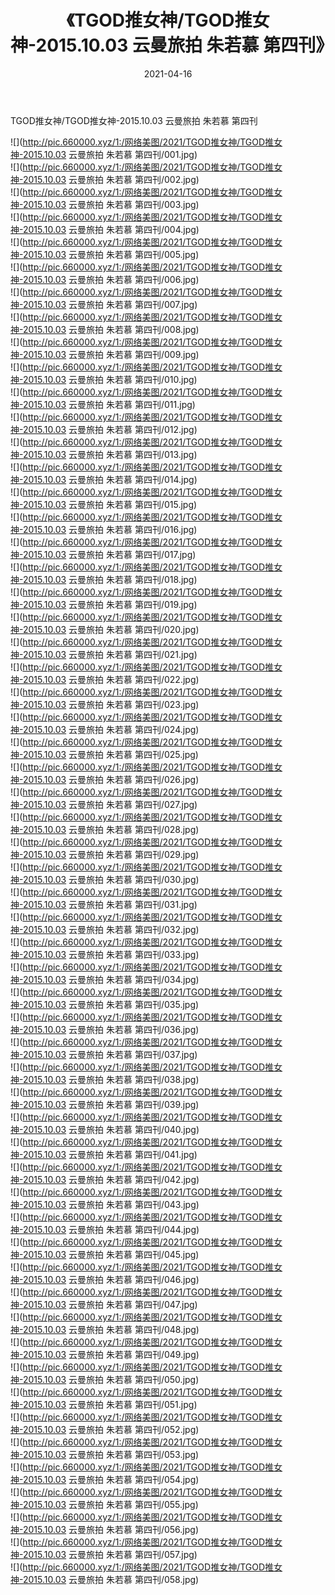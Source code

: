 ﻿---
layout: post
title:  《TGOD推女神/TGOD推女神-2015.10.03 云曼旅拍 朱若慕 第四刊》
date:   2021-04-16
img: http://pic.660000.xyz/1:/网络美图/2021/TGOD推女神/TGOD推女神-2015.10.03 云曼旅拍 朱若慕 第四刊/000.jpg
categories: [美女, 清纯, 唯美]
---

TGOD推女神/TGOD推女神-2015.10.03 云曼旅拍 朱若慕 第四刊

 ![](http://pic.660000.xyz/1:/网络美图/2021/TGOD推女神/TGOD推女神-2015.10.03 云曼旅拍 朱若慕 第四刊/001.jpg) <br>![](http://pic.660000.xyz/1:/网络美图/2021/TGOD推女神/TGOD推女神-2015.10.03 云曼旅拍 朱若慕 第四刊/002.jpg) <br>![](http://pic.660000.xyz/1:/网络美图/2021/TGOD推女神/TGOD推女神-2015.10.03 云曼旅拍 朱若慕 第四刊/003.jpg) <br>![](http://pic.660000.xyz/1:/网络美图/2021/TGOD推女神/TGOD推女神-2015.10.03 云曼旅拍 朱若慕 第四刊/004.jpg) <br>![](http://pic.660000.xyz/1:/网络美图/2021/TGOD推女神/TGOD推女神-2015.10.03 云曼旅拍 朱若慕 第四刊/005.jpg) <br>![](http://pic.660000.xyz/1:/网络美图/2021/TGOD推女神/TGOD推女神-2015.10.03 云曼旅拍 朱若慕 第四刊/006.jpg) <br>![](http://pic.660000.xyz/1:/网络美图/2021/TGOD推女神/TGOD推女神-2015.10.03 云曼旅拍 朱若慕 第四刊/007.jpg) <br>![](http://pic.660000.xyz/1:/网络美图/2021/TGOD推女神/TGOD推女神-2015.10.03 云曼旅拍 朱若慕 第四刊/008.jpg) <br>![](http://pic.660000.xyz/1:/网络美图/2021/TGOD推女神/TGOD推女神-2015.10.03 云曼旅拍 朱若慕 第四刊/009.jpg) <br>![](http://pic.660000.xyz/1:/网络美图/2021/TGOD推女神/TGOD推女神-2015.10.03 云曼旅拍 朱若慕 第四刊/010.jpg) <br>![](http://pic.660000.xyz/1:/网络美图/2021/TGOD推女神/TGOD推女神-2015.10.03 云曼旅拍 朱若慕 第四刊/011.jpg) <br>![](http://pic.660000.xyz/1:/网络美图/2021/TGOD推女神/TGOD推女神-2015.10.03 云曼旅拍 朱若慕 第四刊/012.jpg) <br>![](http://pic.660000.xyz/1:/网络美图/2021/TGOD推女神/TGOD推女神-2015.10.03 云曼旅拍 朱若慕 第四刊/013.jpg) <br>![](http://pic.660000.xyz/1:/网络美图/2021/TGOD推女神/TGOD推女神-2015.10.03 云曼旅拍 朱若慕 第四刊/014.jpg) <br>![](http://pic.660000.xyz/1:/网络美图/2021/TGOD推女神/TGOD推女神-2015.10.03 云曼旅拍 朱若慕 第四刊/015.jpg) <br>![](http://pic.660000.xyz/1:/网络美图/2021/TGOD推女神/TGOD推女神-2015.10.03 云曼旅拍 朱若慕 第四刊/016.jpg) <br>![](http://pic.660000.xyz/1:/网络美图/2021/TGOD推女神/TGOD推女神-2015.10.03 云曼旅拍 朱若慕 第四刊/017.jpg) <br>![](http://pic.660000.xyz/1:/网络美图/2021/TGOD推女神/TGOD推女神-2015.10.03 云曼旅拍 朱若慕 第四刊/018.jpg) <br>![](http://pic.660000.xyz/1:/网络美图/2021/TGOD推女神/TGOD推女神-2015.10.03 云曼旅拍 朱若慕 第四刊/019.jpg) <br>![](http://pic.660000.xyz/1:/网络美图/2021/TGOD推女神/TGOD推女神-2015.10.03 云曼旅拍 朱若慕 第四刊/020.jpg) <br>![](http://pic.660000.xyz/1:/网络美图/2021/TGOD推女神/TGOD推女神-2015.10.03 云曼旅拍 朱若慕 第四刊/021.jpg) <br>![](http://pic.660000.xyz/1:/网络美图/2021/TGOD推女神/TGOD推女神-2015.10.03 云曼旅拍 朱若慕 第四刊/022.jpg) <br>![](http://pic.660000.xyz/1:/网络美图/2021/TGOD推女神/TGOD推女神-2015.10.03 云曼旅拍 朱若慕 第四刊/023.jpg) <br>![](http://pic.660000.xyz/1:/网络美图/2021/TGOD推女神/TGOD推女神-2015.10.03 云曼旅拍 朱若慕 第四刊/024.jpg) <br>![](http://pic.660000.xyz/1:/网络美图/2021/TGOD推女神/TGOD推女神-2015.10.03 云曼旅拍 朱若慕 第四刊/025.jpg) <br>![](http://pic.660000.xyz/1:/网络美图/2021/TGOD推女神/TGOD推女神-2015.10.03 云曼旅拍 朱若慕 第四刊/026.jpg) <br>![](http://pic.660000.xyz/1:/网络美图/2021/TGOD推女神/TGOD推女神-2015.10.03 云曼旅拍 朱若慕 第四刊/027.jpg) <br>![](http://pic.660000.xyz/1:/网络美图/2021/TGOD推女神/TGOD推女神-2015.10.03 云曼旅拍 朱若慕 第四刊/028.jpg) <br>![](http://pic.660000.xyz/1:/网络美图/2021/TGOD推女神/TGOD推女神-2015.10.03 云曼旅拍 朱若慕 第四刊/029.jpg) <br>![](http://pic.660000.xyz/1:/网络美图/2021/TGOD推女神/TGOD推女神-2015.10.03 云曼旅拍 朱若慕 第四刊/030.jpg) <br>![](http://pic.660000.xyz/1:/网络美图/2021/TGOD推女神/TGOD推女神-2015.10.03 云曼旅拍 朱若慕 第四刊/031.jpg) <br>![](http://pic.660000.xyz/1:/网络美图/2021/TGOD推女神/TGOD推女神-2015.10.03 云曼旅拍 朱若慕 第四刊/032.jpg) <br>![](http://pic.660000.xyz/1:/网络美图/2021/TGOD推女神/TGOD推女神-2015.10.03 云曼旅拍 朱若慕 第四刊/033.jpg) <br>![](http://pic.660000.xyz/1:/网络美图/2021/TGOD推女神/TGOD推女神-2015.10.03 云曼旅拍 朱若慕 第四刊/034.jpg) <br>![](http://pic.660000.xyz/1:/网络美图/2021/TGOD推女神/TGOD推女神-2015.10.03 云曼旅拍 朱若慕 第四刊/035.jpg) <br>![](http://pic.660000.xyz/1:/网络美图/2021/TGOD推女神/TGOD推女神-2015.10.03 云曼旅拍 朱若慕 第四刊/036.jpg) <br>![](http://pic.660000.xyz/1:/网络美图/2021/TGOD推女神/TGOD推女神-2015.10.03 云曼旅拍 朱若慕 第四刊/037.jpg) <br>![](http://pic.660000.xyz/1:/网络美图/2021/TGOD推女神/TGOD推女神-2015.10.03 云曼旅拍 朱若慕 第四刊/038.jpg) <br>![](http://pic.660000.xyz/1:/网络美图/2021/TGOD推女神/TGOD推女神-2015.10.03 云曼旅拍 朱若慕 第四刊/039.jpg) <br>![](http://pic.660000.xyz/1:/网络美图/2021/TGOD推女神/TGOD推女神-2015.10.03 云曼旅拍 朱若慕 第四刊/040.jpg) <br>![](http://pic.660000.xyz/1:/网络美图/2021/TGOD推女神/TGOD推女神-2015.10.03 云曼旅拍 朱若慕 第四刊/041.jpg) <br>![](http://pic.660000.xyz/1:/网络美图/2021/TGOD推女神/TGOD推女神-2015.10.03 云曼旅拍 朱若慕 第四刊/042.jpg) <br>![](http://pic.660000.xyz/1:/网络美图/2021/TGOD推女神/TGOD推女神-2015.10.03 云曼旅拍 朱若慕 第四刊/043.jpg) <br>![](http://pic.660000.xyz/1:/网络美图/2021/TGOD推女神/TGOD推女神-2015.10.03 云曼旅拍 朱若慕 第四刊/044.jpg) <br>![](http://pic.660000.xyz/1:/网络美图/2021/TGOD推女神/TGOD推女神-2015.10.03 云曼旅拍 朱若慕 第四刊/045.jpg) <br>![](http://pic.660000.xyz/1:/网络美图/2021/TGOD推女神/TGOD推女神-2015.10.03 云曼旅拍 朱若慕 第四刊/046.jpg) <br>![](http://pic.660000.xyz/1:/网络美图/2021/TGOD推女神/TGOD推女神-2015.10.03 云曼旅拍 朱若慕 第四刊/047.jpg) <br>![](http://pic.660000.xyz/1:/网络美图/2021/TGOD推女神/TGOD推女神-2015.10.03 云曼旅拍 朱若慕 第四刊/048.jpg) <br>![](http://pic.660000.xyz/1:/网络美图/2021/TGOD推女神/TGOD推女神-2015.10.03 云曼旅拍 朱若慕 第四刊/049.jpg) <br>![](http://pic.660000.xyz/1:/网络美图/2021/TGOD推女神/TGOD推女神-2015.10.03 云曼旅拍 朱若慕 第四刊/050.jpg) <br>![](http://pic.660000.xyz/1:/网络美图/2021/TGOD推女神/TGOD推女神-2015.10.03 云曼旅拍 朱若慕 第四刊/051.jpg) <br>![](http://pic.660000.xyz/1:/网络美图/2021/TGOD推女神/TGOD推女神-2015.10.03 云曼旅拍 朱若慕 第四刊/052.jpg) <br>![](http://pic.660000.xyz/1:/网络美图/2021/TGOD推女神/TGOD推女神-2015.10.03 云曼旅拍 朱若慕 第四刊/053.jpg) <br>![](http://pic.660000.xyz/1:/网络美图/2021/TGOD推女神/TGOD推女神-2015.10.03 云曼旅拍 朱若慕 第四刊/054.jpg) <br>![](http://pic.660000.xyz/1:/网络美图/2021/TGOD推女神/TGOD推女神-2015.10.03 云曼旅拍 朱若慕 第四刊/055.jpg) <br>![](http://pic.660000.xyz/1:/网络美图/2021/TGOD推女神/TGOD推女神-2015.10.03 云曼旅拍 朱若慕 第四刊/056.jpg) <br>![](http://pic.660000.xyz/1:/网络美图/2021/TGOD推女神/TGOD推女神-2015.10.03 云曼旅拍 朱若慕 第四刊/057.jpg) <br>![](http://pic.660000.xyz/1:/网络美图/2021/TGOD推女神/TGOD推女神-2015.10.03 云曼旅拍 朱若慕 第四刊/058.jpg) <br>